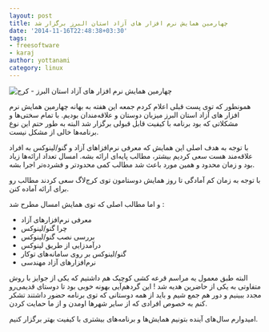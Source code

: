```yaml
---
layout: post
title: چهارمین همایش نرم افزار های آزاد استان البرز برگزار شد
date: '2014-11-16T22:48:38+03:30'
tags:
- freesoftware
- karaj
author: yottanami
category: linux
---
```

![چهارمین همایش نرم افزار های آزاد استان البرز - کرج](https://dl.dropboxusercontent.com/u/106779105/blog/kfsc.jpg)


همونطور که توی پست قبلی اعلام کردم جمعه این هفته به بهانه چهارمین همایش نرم افزار های آزاد استان البرز میزبان دوستان و علاقه‌مندان بودیم.
با تمام سختی‌ها و مشکلاتی که بود برنامه با کیفیت قابل قبولی برگزار شد البته به طور حتم این نوع برنامه‌ها خالی از مشکل نیست.

با توجه به هدف اصلی این همایش که معرفی نرم‌افزاهای آزاد و گنو/لینوکس به افراد علاقه‌مند هست سعی کردیم بیشتر، مطالب پایه‌ای ارائه بشه. امسال تعداد ارائه‌ها زیاد بود و زمان محدود و همین مورد باعث شد مطالب کمی محدودتر و فشرده‌تر اجرا بشه.

با توجه به زمان کم آمادگی تا روز همایش دوستامون توی کرج‌لاگ سعی کردند مطالب رو برای ارائه آماده کنن.

و اما مطالب اصلی که توی همایش امسال مطرح شد :

* معرفی نرم‌افزارهای آزاد
* چرا گنو/لینوکس
* بررسی نصب گنو/لینوکس
* درآمدزایی از طریق لینوکس
* گنو/لینوکس بر روی سامانه‌های توکار
* نرم‌افزارهای آزاد مهندسی

البته طبق معمول یه مراسم قرعه کشی کوچیک هم داشتیم که یکی از جوایز با روش متفاوتی به یکی از حاضرین هدیه شد !
این گردهم‌آیی بهونه خوبی بود تا دوستای قدیمی‌رو مجدد ببینیم و دور هم جمع شیم و باید از همه دوستانی که توی برنامه حضور داشتند تشکر کنم به خصوص افرادی که از سایر شهر‌ها اومدن و از ما حمایت کردن.

امیدوارم سال‌های آینده بتونیم همایش‌ها و برنامه‌های بیشتری با کیفیت بهتر برگزار کنیم.
